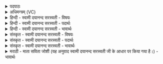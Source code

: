 <details><summary>पदपाठः</summary>

अधि॑। अ॒वो॒च॒त्। अ॒धि॒व॒क्तेत्य॑धिऽव॒क्ता। प्र॒थ॒मः। दैव्यः॑। भि॒षक्। अही॑न्। च॒। सर्वा॑न्। ज॒म्भय॑न्। सर्वाः॑। च॒। या॒तु॒धा॒न्य᳖ इति॑ यातुऽधा॒न्यः᳖। अ॒ध॒राचीः॑। परा॑। सु॒व॒। ५।
</details>

<details><summary>अधिमन्त्रम् (VC)</summary>

- एकरुद्रो देवता
- बृहस्पतिर्ऋषिः
- भुरिगार्षी बृहती
- मध्यमः
</details>

<details><summary>हिन्दी - स्वामी दयानन्द सरस्वती - विषयः</summary>

फिर वही विषय अगले मन्त्र में कहा है ॥
</details>

<details><summary>हिन्दी - स्वामी दयानन्द सरस्वती - पदार्थः</summary>

पदार्थान्वयभाषाः -  हे रुद्र रोगनाशक वैद्य ! जो (प्रथमः) मुख्य (दैव्यः) विद्वानों में प्रसिद्ध (अधिवक्ता) सब से उत्तम कक्षा के वैद्यकशास्त्र को पढ़ाने तथा (भिषक्) निदान आदि को जान के रोगों को निवृत्त करनेवाले आप (सर्वान्) सब (अहीन्) सर्प के तुल्य प्राणान्त करनेहारे रोगों को (च) निश्चय से (जम्भयन्) ओषधियों से हटाते हुए (अध्यवोचत्) अधिक उपदेश करें सो आप जो (सर्वाः) सब (अधराचीः) नीच गति को पहुँचानेवाली (यातुधान्यः) रोगकारिणी ओषधि वा व्यभिचारिणी स्त्रियाँ हैं, उनको (परा) दूर (सुव) कीजिये ॥५ ॥
</details>

<details><summary>हिन्दी - स्वामी दयानन्द सरस्वती - भावार्थः</summary>

भावार्थभाषाः -  राजादि सभासद् लोग सब के अधिष्ठाता मुख्य धर्मात्मा जिसने सब रोगों वा ओषधियों की परीक्षा ली हो उस वैद्य को राज्य और सेना में रख के बल और सुख के नाशक रोगों तथा व्यभिचारिणी स्त्री और पुरुषों को निवृत्त करावें ॥५ ॥
</details>

<details><summary>संस्कृत - स्वामी दयानन्द सरस्वती - विषयः</summary>

पुनस्तमेव विषयमाह ॥
</details>

<details><summary>संस्कृत - स्वामी दयानन्द सरस्वती - पदार्थः</summary>

पदार्थान्वयभाषाः -  हे रुद्र ! यः प्रथमो दैव्योऽधिवक्ता भिषग्भवान् सर्वानहीन् रोगांश्च जम्भयन्नध्यवोचत्, स त्वं याश्च सर्वा यातुधान्योऽधराचीः सन्ति ताश्च परासुव ॥५ ॥
</details>

<details><summary>संस्कृत - स्वामी दयानन्द सरस्वती - भावार्थः</summary>

भावार्थभाषाः -  राजादिसभासदः सर्वेषामधिष्ठातारं मुख्यं धार्मिकं लब्धसर्वपरीक्षं वैद्यं राज्ये सेनायां च नियोज्य बलसुखनाशकान् रोगान् व्यभिचारिणो जनान् व्यभिचारिणीः स्त्रीश्च निवारयेयुः ॥५ ॥
</details>

<details><summary>मराठी - माता सविता जोशी (यह अनुवाद स्वामी दयानन्द सरस्वती जी के आधार पर किया गया है।) - भावार्थः</summary>

भावार्थभाषाः -  ज्याला सर्व रोगांची व औषधांचीही परीक्षा आहे व जो सर्वांचा मुख्य अधिष्ठाता आणि धर्मात्मा आहे अशा वैद्याला राजा इत्यादी सभासद यांनी राज्यात व सैन्यात नेमावे. त्याने शक्तीचा व सुखाचा नाश करणाऱ्या रोगांचा नाश करून व्यभिचारिणी स्त्री व पुरुषांचीही त्यातून सुटका करावी.
</details>